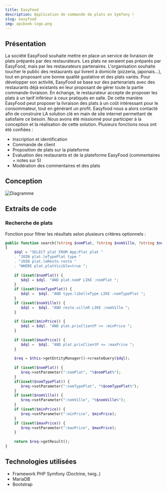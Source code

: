 ```yaml
---
title: EasyFood 
description: Application de commande de plats en Symfony !
slug: easyfood 
img: apibook-logo.png
---
```


## Présentation

La société EasyFood souhaite mettre en place un service de livraison de plats préparés par des restaurateurs. Les plats
ne seraient pas préparés par EasyFood, mais par les restaurateurs partenaires. L'organisation souhaite toucher le public
des restaurants qui livrent à domicile (pizzeria, japonais...), tout en proposant une bonne qualité gustative et des
plats variés. Pour développer son activité, EasyFood se base sur des partenariats avec des restaurants déjà existants en
leur proposant de gérer toute la partie commande-livraison. En échange, le restaurateur accepte de proposer les plats à
un tarif inférieur à ceux pratiqués en salle. De cette manière EasyFood peut proposer la livraison des plats à un coût
intéressant pour le consommateur, tout en générant un profit. Easyfood nous a alors contacté afin de construire LA
solution clé en main de site internet permettant de satisfaire ce besoin. Nous avons été missionné pour participer à la
conception et la réalisation de cette solution. Plusieurs fonctions nous ont été confiées :

- Inscription et identification
- Commande de client
- Proposition de plats sur la plateforme
- Evaluation des restaurants et de la plateforme EasyFood (commentaires + notes sur 5)
- Modération des commentaires et des plats

## Conception

![Diagramme](/images/easyfood/diagramme.png)

## Extraits de code

### Recherche de plats

Fonction pour filtrer les résultats selon plusieurs critères optionnels :

```php
public function search(?string $nomPlat, ?string $nomVille, ?string $nomTypePlat, ?int $minPrice, ?int $maxPrice) 
{
    $dql = "SELECT plat FROM App:Plat plat "
    . "JOIN plat.leTypePlat type "
    . "JOIN plat.leResto resto "
    . "WHERE plat.platVisible=true ";
    
    if (isset($nomPlat)) {
       $dql = $dql. "AND plat.nomP LIKE :nomPlat ";
    }
    if (isset($nomTypePlat)) {
       $dql =  $dql. "AND type.libelleType LIKE :nomTypePlat ";
    }
    if (isset($nomVille)) {
       $dql =  $dql. "AND resto.villeR LIKE :nomVille ";
    }
    
    if (isset($minPrice)) {
       $dql = $dql. "AND plat.prixClientP >= :minPrice ";
    }
    
    if (isset($maxPrice)) {
       $dql =  $dql. "AND plat.prixClientP <= :maxPrice ";
    }
    
    $req = $this->getEntityManager()->createQuery($dql);
    
    if (isset($nomPlat)) {
       $req->setParameter(":nomPlat", "%$nomPlat%");
    }
    if(isset($nomTypePlat)) {
       $req->setParameter(":nomTypePlat", "%$nomTypePlat%");
    }
    if isset($nomVille)) {
       $req->setParameter(":nomVille", "%$nomVille%");
    }
    if (isset($minPrice)) {
       $req->setParameter(":minPrice", $minPrice);
    }
    if (isset($maxPrice)) {
       $req->setParameter(":maxPrice", $maxPrice);
    }
    
    return $req->getResult();
}
```

## Technologies utilisées

- Framework PHP Symfony (Doctrine, twig..)
- MariaDB
- Bootstrap
